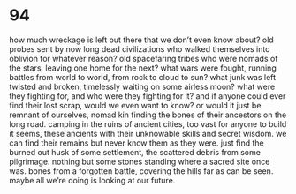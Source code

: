 # 94

how much wreckage is left out there that we don’t even know about? old probes sent by now long dead civilizations who walked themselves into oblivion for whatever reason? old spacefaring tribes who were nomads of the stars, leaving one home for the next? what wars were fought, running battles from world to world, from rock to cloud to sun? what junk was left twisted and broken, timelessly waiting on some airless moon? what were they fighting for, and who were they fighting for it? and if anyone could ever find their lost scrap, would we even want to know? or would it just be remnant of ourselves, nomad kin finding the bones of their ancestors on the long road. camping in the ruins of ancient cities, too vast for anyone to build it seems, these ancients with their unknowable skills and secret wisdom. we can find their remains but never know them as they were. just find the burned out husk of some settlement, the scattered debris from some pilgrimage. nothing but some stones standing where a sacred site once was. bones from a forgotten battle, covering the hills far as can be seen. maybe all we’re doing is looking at our future.